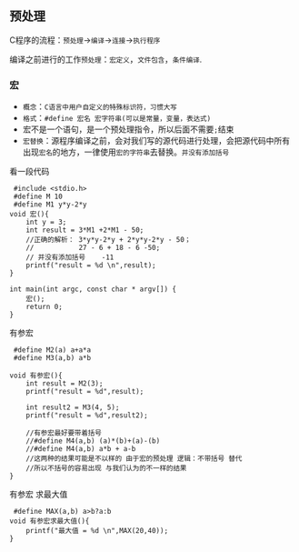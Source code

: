 ## 预处理
C程序的流程：`预处理`->`编译`->`连接`->`执行程序`

编译之前进行的工作`预处理`：`宏定义`，`文件包含`，`条件编译`.

### 宏
* `概念`：`C语言中用户自定义的特殊标识符，习惯大写`
* `格式`：`#define 宏名 宏字符串(可以是常量，变量，表达式)`
* 宏不是一个语句，是一个预处理指令，所以后面不需要`;`结束
* `宏替换`：源程序编译之前，会对我们写的源代码进行处理，会把源代码中所有出现`宏名`的地方，一律使用`宏的字符串`去替换。`并没有添加括号`

看一段代码

```
 #include <stdio.h>
 #define M 10
 #define M1 y*y-2*y
void 宏(){
    int y = 3;
    int result = 3*M1 +2*M1 - 50;
    //正确的解析： 3*y*y-2*y + 2*y*y-2*y - 50；
    //           27 - 6 + 18 - 6 -50;
    // 并没有添加括号    -11
    printf("result = %d \n",result);
}

int main(int argc, const char * argv[]) {
    宏();
    return 0;
}

```
有参宏

```
 #define M2(a) a+a*a
 #define M3(a,b) a*b
 
void 有参宏(){
    int result = M2(3);
    printf("result = %d",result);
    
    int result2 = M3(4, 5);
    printf("result = %d",result2);
    
    //有参宏最好要带着括号
    //#define M4(a,b) (a)*(b)+(a)-(b)
    //#define M4(a,b) a*b + a-b
    //这两种的结果可能是不以样的 由于宏的预处理 逻辑：不带括号 替代
    //所以不括号的容易出现 与我们认为的不一样的结果
}

```
有参宏 求最大值

```
 #define MAX(a,b) a>b?a:b
void 有参宏求最大值(){
    printf("最大值 = %d \n",MAX(20,40));
}
```
